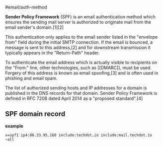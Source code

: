 #email/auth-method 

**Sender Policy Framework** (SPF) is an email authentication method which ensures the sending mail server is authorized to originate mail from the email sender's domain.[1][2] 

This authentication only applies to the email sender listed in the "envelope from" field during the initial SMTP connection. 
If the email is bounced, a message is sent to this address,[2] and for downstream transmission it typically appears in the "Return-Path" header. 

To authenticate the email address which is actually visible to recipients on the "From:" line, other technologies, such as [[DMARC]], must be used. Forgery of this address is known as email spoofing,[3] and is often used in phishing and email spam.

The list of authorized sending hosts and IP addresses for a domain is published in the DNS records for that domain. Sender Policy Framework is defined in RFC 7208 dated April 2014 as a "proposed standard".[4]

## SPF domain record

**example**
```
v=spf1 ip4:86.33.95.160 include:techdot.io include:mail.techdot.io ~all
```
